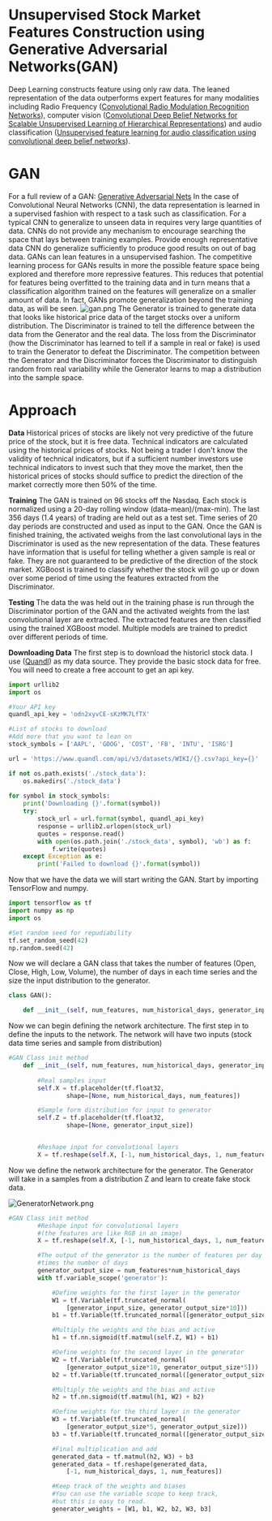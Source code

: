# Unsupervised Stock Market Features Construction using Generative Adversarial Networks(GAN)
Deep Learning constructs feature using only raw data. The leaned representation of the data outperforms expert features for many modalities including Radio Frequency ([Convolutional Radio Modulation Recognition Networks](https://arxiv.org/pdf/1602.04105.pdf)), computer vision ([Convolutional Deep Belief Networks for Scalable Unsupervised Learning of Hierarchical Representations](https://www.cs.princeton.edu/~rajeshr/papers/icml09-ConvolutionalDeepBeliefNetworks.pdf)) and audio classification ([Unsupervised feature learning for audio classification using convolutional deep belief networks](http://www.robotics.stanford.edu/~ang/papers/nips09-AudioConvolutionalDBN.pdf)). 
# GAN 
For a full review of a GAN: [Generative Adversarial Nets](https://arxiv.org/pdf/1406.2661.pdf) 
In the case of Convolutional Neural Networks (CNN), the data representation is learned in a supervised fashion with respect to a task such as classification. For a typical CNN to generalize to unseen data in requires very large quantities of data. CNNs do not provide any mechanism to encourage searching the space that lays between training examples. Provide enough representative data CNN do generalize sufficiently to produce good results on out of bag data. GANs can lean features in a unsupervised fashion. The competitive learning process for GANs results in more the possible feature space being explored and therefore more repressive features. This reduces that potential for features being overfitted to the training data and in turn means that a classification algorithm trained on the features will generalize on a smaller amount of data. In fact, GANs promote generalization beyond the training data, as will be seen. 
![gan.png]({{site.baseurl}}/media/gan.png)
The Generator is trained to generate data that looks like historical price data of the target stocks over a uniform distribution. The Discriminator is trained to tell the difference between the data from the Generator and the real data. The loss from the Discriminator (how the Discriminator has learned to tell if a sample in real or fake) is used to train the Generator to defeat the Discriminator. The competition between the Generator and the Discriminator forces the Discriminator to distinguish random from real variability while the Generator learns to map a distribution into the sample space.    
# Approach 

**Data**
Historical prices of stocks are likely not very predictive of the future price of the stock, but it is free data. Technical indicators are calculated using the historical prices of stocks. Not being a trader I don't know the validity of technical indicators, but if a sufficient number investors use technical indicators to invest such that they move the market, then the historical prices of stocks should suffice to predict the direction of the market correctly more then 50% of the time.

**Training**
The GAN is trained on 96 stocks off the Nasdaq. Each stock is normalized using a 20-day rolling window (data-mean)/(max-min). The last 356 days (1.4 years) of trading are held out as a test set. Time series of 20 day periods are constructed and used as input to the GAN. Once the GAN is finished training, the activated weighs from the last convolutional lays in the Discriminator is used as the new representation of the data. These features have information that is useful for telling whether a given sample is real or fake. They are not guaranteed to be predictive of the direction of the stock market. XGBoost is trained to classify whether the stock will go up or down over some period of time using the features extracted from the Discriminator.

**Testing**
The data the was held out in the training phase is run through the Discriminator portion of the GAN and the activated weights from the last convolutional layer are extracted. The extracted features are then classified using the trained XGBoost model. Multiple models are trained to predict over different periods of time.

**Downloading Data**
The first step is to download the historicl stock data. I use ([Quandl](www.quandl.com)) as my data source. They provide the basic stock data for free. You will need to create a free account to get an api key. 

```python
import urllib2
import os

#Your API key 
quandl_api_key = 'odn2xyvCE-sKzMK7LfTX'

#List of stocks to download
#Add more that you want to lean on
stock_symbols = ['AAPL', 'GOOG', 'COST', 'FB', 'INTU', 'ISRG']

url = 'https://www.quandl.com/api/v3/datasets/WIKI/{}.csv?api_key={}'

if not os.path.exists('./stock_data'):
    os.makedirs('./stock_data')
    
for symbol in stock_symbols:
    print('Downloading {}'.format(symbol))
    try:
        stock_url = url.format(symbol, quandl_api_key)
        response = urllib2.urlopen(stock_url)
        quotes = response.read()
        with open(os.path.join('./stock_data', symbol), 'wb') as f:
            f.write(quotes)
    except Exception as e:
        print('Failed to download {}'.format(symbol))
```

Now that we have the data we will start writing the GAN. Start by importing TensorFlow and numpy. 

```python
import tensorflow as tf
import numpy as np
import os

#Set random seed for repudiability 
tf.set_random_seed(42)
np.random.seed(42)
```

Now we will declare a GAN class that takes the number of features (Open, Close, High, Low, Volume), the number of days in each time series and the size the input distribution to the generator. 

```python
class GAN():

    def __init__(self, num_features, num_historical_days, generator_input_size):
```

Now we can begin defining the network architecture. The first step in to define the inputs to the network. The network will have two inputs (stock data time series and sample from distribution)

```python
#GAN Class init method
	def __init__(self, num_features, num_historical_days, generator_input_size):
		
		#Real samples input
		self.X = tf.placeholder(tf.float32, 
				shape=[None, num_historical_days, num_features])

		#Sample form distribution for input to generator
		self.Z = tf.placeholder(tf.float32, 
				shape=[None, generator_input_size])


		#Reshape input for convolutional layers
		X = tf.reshape(self.X, [-1, num_historical_days, 1, num_features])
```

Now we define the network architecture for the generator. The Generator will take in a samples from a distribution Z and learn to create fake stock data. 

![GeneratorNetwork.png]({{site.baseurl}}/media/GeneratorNetwork.png)

```python
#GAN Class init method
		#Reshape input for convolutional layers 
		#(the features are like RGB in an image)
		X = tf.reshape(self.X, [-1, num_historical_days, 1, num_features])

		#The output of the generator is the number of features per day
		#times the number of days
		generator_output_size = num_features*num_historical_days
		with tf.variable_scope('generator'):

			#Define weights for the first layer in the generator
			W1 = tf.Variable(tf.truncated_normal(
				[generator_input_size, generator_output_size*10]))
			b1 = tf.Variable(tf.truncated_normal([generator_output_size*10]))

			#Multiply the weights and the bias and active
			h1 = tf.nn.sigmoid(tf.matmul(self.Z, W1) + b1)

			#Define weights for the second layer in the generator
			W2 = tf.Variable(tf.truncated_normal(
				[generator_output_size*10, generator_output_size*5]))
			b2 = tf.Variable(tf.truncated_normal([generator_output_size*5]))

			#Multiply the weights and the bias and active
			h2 = tf.nn.sigmoid(tf.matmul(h1, W2) + b2)

			#Define weights for the third layer in the generator
			W3 = tf.Variable(tf.truncated_normal(
				[generator_output_size*5, generator_output_size]))
			b3 = tf.Variable(tf.truncated_normal([generator_output_size]))

			#Final multiplication and add
			generated_data = tf.matmul(h2, W3) + b3
			generated_data = tf.reshape(generated_data, 
				[-1, num_historical_days, 1, num_features])

			#Keep track of the weights and biases
            #You can use the variable scope to keep track, 
            #but this is easy to read. 
			generator_weights = [W1, b1, W2, b2, W3, b3]
```